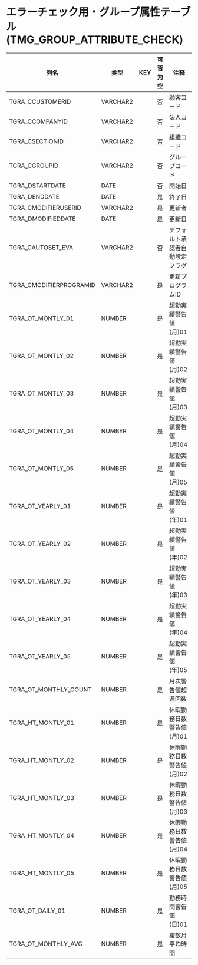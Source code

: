 # エラーチェック用・グループ属性テーブル(TMG_GROUP_ATTRIBUTE_CHECK)
| 列名   | 类型   | KEY  | 可否为空 | 注释   |
| ---- | ---- | ---- | ---- | ---- |
|TGRA_CCUSTOMERID|VARCHAR2||否|顧客コード|
|TGRA_CCOMPANYID|VARCHAR2||否|法人コード|
|TGRA_CSECTIONID|VARCHAR2||否|組織コード|
|TGRA_CGROUPID|VARCHAR2||否|グループコード|
|TGRA_DSTARTDATE|DATE||否|開始日|
|TGRA_DENDDATE|DATE||是|終了日|
|TGRA_CMODIFIERUSERID|VARCHAR2||是|更新者|
|TGRA_DMODIFIEDDATE|DATE||是|更新日|
|TGRA_CAUTOSET_EVA|VARCHAR2||否|デフォルト承認者自動設定フラグ|
|TGRA_CMODIFIERPROGRAMID|VARCHAR2||是|更新プログラムID|
|TGRA_OT_MONTLY_01|NUMBER||是|超勤実績警告値(月)01|
|TGRA_OT_MONTLY_02|NUMBER||是|超勤実績警告値(月)02|
|TGRA_OT_MONTLY_03|NUMBER||是|超勤実績警告値(月)03|
|TGRA_OT_MONTLY_04|NUMBER||是|超勤実績警告値(月)04|
|TGRA_OT_MONTLY_05|NUMBER||是|超勤実績警告値(月)05|
|TGRA_OT_YEARLY_01|NUMBER||是|超勤実績警告値(年)01|
|TGRA_OT_YEARLY_02|NUMBER||是|超勤実績警告値(年)02|
|TGRA_OT_YEARLY_03|NUMBER||是|超勤実績警告値(年)03|
|TGRA_OT_YEARLY_04|NUMBER||是|超勤実績警告値(年)04|
|TGRA_OT_YEARLY_05|NUMBER||是|超勤実績警告値(年)05|
|TGRA_OT_MONTHLY_COUNT|NUMBER||是|月次警告値超過回数|
|TGRA_HT_MONTLY_01|NUMBER||是|休暇勤務日数警告値(月)01|
|TGRA_HT_MONTLY_02|NUMBER||是|休暇勤務日数警告値(月)02|
|TGRA_HT_MONTLY_03|NUMBER||是|休暇勤務日数警告値(月)03|
|TGRA_HT_MONTLY_04|NUMBER||是|休暇勤務日数警告値(月)04|
|TGRA_HT_MONTLY_05|NUMBER||是|休暇勤務日数警告値(月)05|
|TGRA_OT_DAILY_01|NUMBER||是|勤務時間警告値(日)01|
|TGRA_OT_MONTHLY_AVG|NUMBER||是|複数月平均時間|
